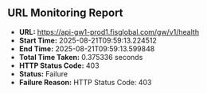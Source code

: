 ## URL Monitoring Report

- **URL:** https://api-gw1-prod1.fisglobal.com/gw/v1/health
- **Start Time:** 2025-08-21T09:59:13.224512
- **End Time:** 2025-08-21T09:59:13.599848
- **Total Time Taken:** 0.375336 seconds
- **HTTP Status Code:** 403
- **Status:** Failure
- **Failure Reason:** HTTP Status Code: 403
